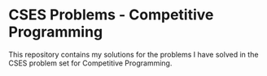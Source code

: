 # CSES Problems - Competitive Programming

This repository contains my solutions for the problems I have solved in the CSES problem set for Competitive Programming.